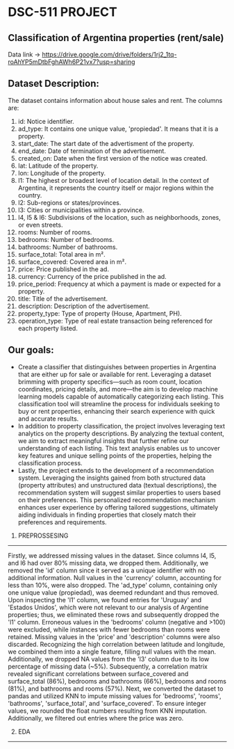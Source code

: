 # DSC-511 PROJECT
## Classification of Argentina properties (rent/sale)

Data link -> https://drive.google.com/drive/folders/1rj2_1tq-roAhYP5mDtbFghAWh6P21vx7?usp=sharing

Dataset Description:
--------------------
The dataset contains information about house sales and rent. The columns are:
1. id: Notice identifier.
2. ad_type: It contains one unique value, 'propiedad'. It means that it is a property.
3. start_date: The start date of the advertisment of the property.
4. end_date: Date of termination of the advertisement.
5. created_on: Date when the first version of the notice was created.
6. lat: Latitude of the property.
7. lon: Longitude of the property.
8. l1: The highest or broadest level of location detail. In the context of Argentina, it represents the country itself or major regions within the country.
9. l2: Sub-regions or states/provinces.
10. l3: Cities or municipalities within a province.
11. l4, l5 & l6: Subdivisions of the location, such as neighborhoods, zones, or even streets.
12. rooms: Number of rooms.
13. bedrooms: Number of bedrooms.
14. bathrooms: Number of bathrooms.
15. surface_total: Total area in m².
16. surface_covered: Covered area in m².
17. price: Price published in the ad.
18. currency: Currency of the price published in the ad.
19. price_period: Frequency at which a payment is made or expected for a property.
20. title: Title of the advertisement.
21. description: Description of the advertisement.
22. property_type: Type of property (House, Apartment, PH).
23. operation_type: Type of real estate transaction being referenced for each property listed.

Our goals:
----------
- Create a classifier that distinguishes between properties in Argentina that are either up for sale or available for rent. Leveraging a dataset brimming with property specifics—such as room count, location coordinates, pricing details, and more—the aim is to develop machine learning models capable of automatically categorizing each listing. This classification tool will streamline the process for individuals seeking to buy or rent properties, enhancing their search experience with quick and accurate results.
- In addition to property classification, the project involves leveraging text analytics on the property descriptions. By analyzing the textual content, we aim to extract meaningful insights that further refine our understanding of each listing. This text analysis enables us to uncover key features and unique selling points of the properties, helping the classification process.
- Lastly, the project extends to the development of a recommendation system. Leveraging the insights gained from both structured data (property attributes) and unstructured data (textual descriptions), the recommendation system will suggest similar properties to users based on their preferences. This personalized recommendation mechanism enhances user experience by offering tailored suggestions, ultimately aiding individuals in finding properties that closely match their preferences and requirements.

1) PREPROSSESING
----------------
Firstly, we addressed missing values in the dataset. Since columns l4, l5, and l6 had over 80% missing data, we dropped them. Additionally, we removed the 'id' column since it served as a unique identifier with no additional information. Null values in the 'currency' column, accounting for less than 10%, were also dropped. The 'ad_type' column, containing only one unique value (propiedad), was deemed redundant and thus removed. Upon inspecting the 'l1' column, we found entries for 'Uruguay' and 'Estados Unidos', which were not relevant to our analysis of Argentine properties; thus, we eliminated these rows and subsequently dropped the 'l1' column. Erroneous values in the 'bedrooms' column (negative and >100) were excluded, while instances with fewer bedrooms than rooms were retained. Missing values in the 'price' and 'description' columns were also discarded. Recognizing the high correlation between latitude and longitude, we combined them into a single feature, filling null values with the mean. Additionally, we dropped NA values from the 'l3' column due to its low percentage of missing data (~5%). Subsequently, a correlation matrix revealed significant correlations between surface_covered and surface_total (86%), bedrooms and bathrooms (66%), bedrooms and rooms (81%), and bathrooms and rooms (57%). Next, we converted the dataset to pandas and utilized KNN to impute missing values for 'bedrooms', 'rooms', 'bathrooms', 'surface_total', and 'surface_covered'. To ensure integer values, we rounded the float numbers resulting from KNN imputation. Additionally, we filtered out entries where the price was zero.

2) EDA
-------
